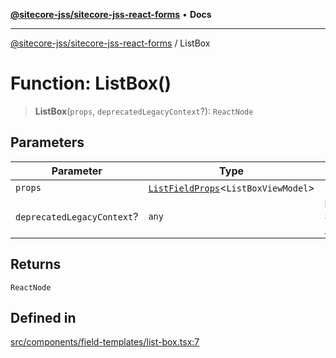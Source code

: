 [**@sitecore-jss/sitecore-jss-react-forms**](../README.md) • **Docs**

***

[@sitecore-jss/sitecore-jss-react-forms](../README.md) / ListBox

# Function: ListBox()

> **ListBox**(`props`, `deprecatedLegacyContext`?): `ReactNode`

## Parameters

| Parameter | Type | Description |
| ------ | ------ | ------ |
| `props` | [`ListFieldProps`](../type-aliases/ListFieldProps.md)\<`ListBoxViewModel`\> | - |
| `deprecatedLegacyContext`? | `any` | **Deprecated** **See** [React Docs](https://legacy.reactjs.org/docs/legacy-context.html#referencing-context-in-lifecycle-methods) |

## Returns

`ReactNode`

## Defined in

[src/components/field-templates/list-box.tsx:7](https://github.com/Sitecore/jss/blob/5454a428df58963ed2d13614972a821a22191cb6/packages/sitecore-jss-react-forms/src/components/field-templates/list-box.tsx#L7)
